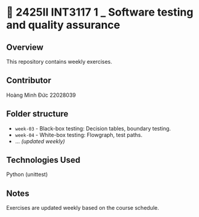 # 📖 2425II INT3117 1 _ Software testing and quality assurance

## Overview
This repository contains weekly exercises.
## Contributor
Hoàng Minh Đức
22028039
## Folder structure
- `week-03` - Black-box testing: Decision tables, boundary testing.
- `week-04` - White-box testing: Flowgraph, test paths.
- ... *(updated weekly)*
## Technologies Used
Python (unittest)
## Notes
Exercises are updated weekly based on the course schedule.

